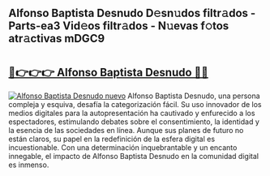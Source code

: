## Alfonso Baptista Desnudo D𝚎sn𝚞dos filtr𝚊dos - Parts-ea3 Vid𝚎os filtr𝚊dos - N𝚞evas f𝚘tos atr𝚊ctivas mDGC9

# <h2><a href="http://mb4itgs.tromn.icu/?c=Alfonso+Baptista+Desnudo">🔗👉👉👉 Alfonso Baptista Desnudo 🔗🔗</a></h2>

[![Alfonso Baptista Desnudo nuevo](https://i.imgur.com/pEAQMta.gif)](http://mb4itgs.tromn.icu/?c=Alfonso+Baptista+Desnudo)
Alfonso Baptista Desnudo, una persona compleja y esquiva, desafía la categorización fácil. Su uso innovador de los medios digitales para la autopresentación ha cautivado y enfurecido a los espectadores, estimulando debates sobre el consentimiento, la identidad y la esencia de las sociedades en línea. Aunque sus planes de futuro no están claros, su papel en la redefinición de la esfera digital es incuestionable. Con una determinación inquebrantable y un encanto innegable, el impacto de Alfonso Baptista Desnudo en la comunidad digital es inmenso.
